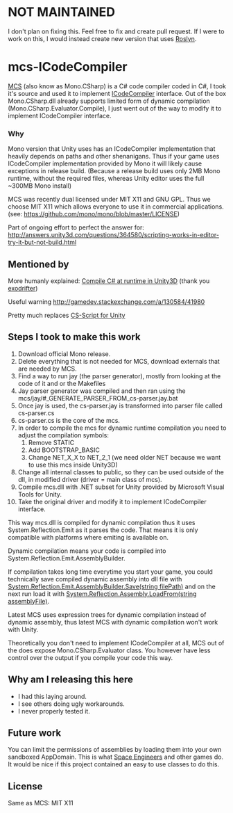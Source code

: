 # NOT MAINTAINED
I don't plan on fixing this.
Feel free to fix and create pull request.
If I were to work on this, I would instead create new version that uses [Roslyn](https://github.com/dotnet/roslyn/tree/master/src/Interactive/Features/Interactive/Core).

# mcs-ICodeCompiler

[MCS](http://www.mono-project.com/docs/about-mono/languages/csharp/) (also know as Mono.CSharp) is a C# code compiler coded in C#, I took it's source and used it to implement [ICodeCompiler](https://msdn.microsoft.com/en-us/library/system.codedom.compiler.icodecompiler(v=vs.110).aspx) interface. Out of the box Mono.CSharp.dll already supports limited form of dynamic compilation (Mono.CSharp.Evaluator.Compile), I just went out of the way to modify it to implement ICodeCompiler interface.

### Why
Mono version that Unity uses has an ICodeCompiler implementation that heavily depends on paths and other shenanigans. Thus if your game uses ICodeCompiler implementation provided by Mono it will likely cause exceptions in release build. (Because a release build uses only 2MB Mono runtime, without the required files, whereas Unity editor uses the full ~300MB Mono install)

MCS was recently dual licensed under MIT X11 and GNU GPL. Thus we choose MIT X11 which allows everyone to use it in commercial applications. (see: https://github.com/mono/mono/blob/master/LICENSE)

Part of ongoing effort to perfect the answer for: http://answers.unity3d.com/questions/364580/scripting-works-in-editor-try-it-but-not-build.html

## Mentioned by

More humanly explained: [Compile C# at runtime in Unity3D](http://www.arcturuscollective.com/archives/22) (thank you [exodrifter](https://github.com/exodrifter))

Useful warning http://gamedev.stackexchange.com/a/130584/41980

Pretty much replaces [CS-Script for Unity](https://www.assetstore.unity3d.com/en/#!/content/23510)

## Steps I took to make this work

1. Download official Mono release.
1. Delete everything that is not needed for MCS, download externals that are needed by MCS.
1. Find a way to run jay (the parser generator), mostly from looking at the code of it and or the Makefiles
1. Jay parser generator was compiled and then ran using the mcs/jay/#_GENERATE_PARSER_FROM_cs-parser.jay.bat
1. Once jay is used, the cs-parser.jay is transformed into parser file called cs-parser.cs
1. cs-parser.cs is the core of the mcs.
1. In order to compile the mcs for dynamic runtime compilation you need to adjust the compilation symbols:
	1. Remove STATIC
	1. Add BOOTSTRAP_BASIC
	1. Change NET_X_X to NET_2_1 (we need older NET because we want to use this mcs inside Unity3D)
1. Change all internal classes to public, so they can be used outside of the dll, in modified driver (driver = main class of mcs).
1. Compile mcs.dll with .NET subset for Unity provided by Microsoft Visual Tools for Unity.
1. Take the original driver and modify it to implement ICodeCompiler interface.

This way mcs.dll is compiled for dynamic compilation thus it uses System.Reflection.Emit as it parses the code. That means it is only compatible with platforms where emiting is available on.

Dynamic compilation means your code is compiled into System.Reflection.Emit.AssemblyBuilder.

If compilation takes long time everytime you start your game, you could technically save compiled dynamic assembly into dll file with [System.Reflection.Emit.AssemblyBuilder.Save(string filePath)](https://msdn.microsoft.com/en-us/library/8zwdfdeh(v=vs.110).aspx) and on the next run load it with [System.Reflection.Assembly.LoadFrom(string assemblyFile)](https://msdn.microsoft.com/en-us/library/1009fa28(v=vs.110).aspx).

Latest MCS uses expression trees for dynamic compilation instead of dynamic assembly, thus latest MCS with dynamic compilation won't work with Unity.

Theoretically you don't need to implement ICodeCompiler at all, MCS out of the does expose Mono.CSharp.Evaluator class. You however have less control over the output if you compile your code this way.

## Why am I releasing this here
* I had this laying around.
* I see others doing ugly workarounds. 
* I never properly tested it.

## Future work
You can limit the permissions of assemblies by loading them into your own sandboxed AppDomain. This is what [Space Engineers](https://github.com/KeenSoftwareHouse/SpaceEngineers/) and other games do. It would be nice if this project contained an easy to use classes to do this.

## License
Same as MCS: MIT X11
